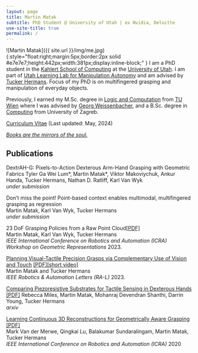 ```yaml
---
layout: page
title: Martin Matak
subtitle: PhD Student @ University of Utah | ex Nvidia, Deloitte
use-site-title: true
permalink: /
---
```

![Martin Matak]({{ site.url }}/img/me.jpg){:style="float:right;margin:5px;border:2px solid #e7e7e7;height:442px;width:381px;display:inline-block;" }
I am a PhD student in the [Kahlert School of Computing](https://www.cs.utah.edu/) at the [University of Utah](https://www.utah.edu/). I am part of [Utah Learning Lab for Manipulation Autonomy](https://robot-learning.cs.utah.edu/home) and am advised by [Tucker Hermans](https://robot-learning.cs.utah.edu/thermans). Focus of my PhD is on multifingered grasping and manipulation of everyday objects.

Previously, I earned my M.Sc. degree in [Logic and Computation](https://logic-cs.at/master/) from [TU Wien](https://www.tuwien.at/en/) where I was advised by [Georg Weissenbacher](http://www.georg.weissenbacher.name/), and a B.Sc. degree in [Computing](https://www.fer.unizg.hr/en/study_programs/undergraduate_study/computing) from University of Zagreb. 

[Curriculum Vitae](https://github.com/martinmatak/martinmatak.github.io/raw/master/download/martin_matak-cv.pdf) (Last updated: May, 2024)

[*Books are the mirrors of the soul.*](https://www.goodreads.com/user/show/68373123-martin-matak)

## Publications
DextrAH-G: Pixels-to-Action Dexterous Arm-Hand Grasping with Geometric Fabrics
Tyler Ga Wei Lum\*, Martin Matak\*, Viktor Makoviychuk, Ankur Handa, Tucker Hermans, Nathan D. Ratliff, Karl Van Wyk<br/>
*under submission*

Don’t miss the point! Point-based context enables multimodal, multifingered grasping as regression<br />
Martin Matak, Karl Van Wyk, Tucker Hermans <br/>
*under submission*

23 DoF Grasping Policies from a Raw Point Cloud[[PDF]](https://www.mirmi.tum.de/fileadmin/w00byb/mirmi/_my_direct_uploads/ICRA_23_WS_23_DoF_Grasping_Policies_from_a_Raw_Point_Cloud.pdf) <br />
Martin Matak, Karl Van Wyk, Tucker Hermans <br />
*IEEE International Conference on Robotics and Automation (ICRA) Workshop on Geometric Representations* 2023.

[Planning Visual-Tactile Precision Grasps via Complementary Use of Vision and Touch](https://ieeexplore.ieee.org/document/9996386) [[PDF]](https://arxiv.org/abs/2212.08604)[[short video]](https://youtu.be/2uLFzxXw2Os) <br />
Martin Matak and Tucker Hermans <br />
*IEEE Robotics & Automation Letters (RA-L)* 2023.


[Comparing Piezoresistive Substrates for Tactile Sensing in Dexterous Hands](https://sites.google.com/gcloud.utah.edu/piezoresistive-tactile-sensing/) [[PDF]](https://arxiv.org/abs/2011.06048)
Rebecca Miles, Martin Matak, Mohanraj Devendran Shanthi, Darrin Young, Tucker Hermans  
*arxiv*

[Learning Continuous 3D Reconstructions for Geometrically Aware Grasping](https://sites.google.com/view/reconstruction-grasp/home) [[PDF]](https://arxiv.org/abs/1910.00983)  
Mark Van der Merwe, Qingkai Lu, Balakumar Sundaralingam, Martin Matak, Tucker Hermans  
*IEEE International Conference on Robotics and Automation (ICRA)* 2020
